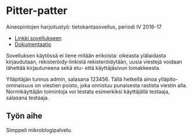 # Pitter-patter
Aineopintojen harjoitustyö: tietokantasovellus, periodi IV 2016-17

* [Linkki sovellukseen](https://pyykkomi.users.cs.helsinki.fi/pitterpatter/)
* [Dokumentaatio](https://github.com/mipyykko/pitterpatter/blob/master/doc/dokumentaatio.pdf)

Sovelluksen käytössä ei liene mitään erikoista: oikeasta ylälaidasta kirjaudutaan, rekisteröidy-linkistä rekisteröidytään, uusia viestejä voidaan lähettää kirjautuneena sekä etu- että käyttäjäsivun lomakkeesta.
 
Ylläpitäjän tunnus admin, salasana 123456. Tällä hetkellä ainoa ylläpito-ominaisuus on viestien poisto, joka onnistuu punaisesta rastista viestin alla.
Normikäyttäjän toimintoja voi testata esimerkiksi käyttäjällä testaaja, salasana testaaja. 
## Työn aihe

Simppeli mikroblogipalvelu.
